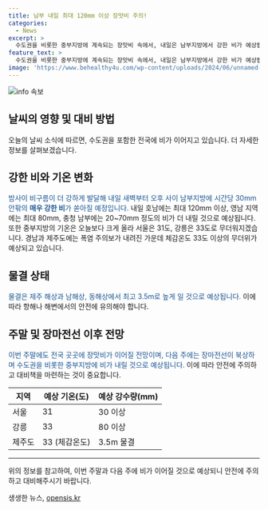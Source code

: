 ```yaml
---
title: 남부 내일 최대 120mm 이상 장맛비 주의!
categories:
  - News
excerpt: >
  수도권을 비롯한 중부지방에 계속되는 장맛비 속에서, 내일은 남부지방에서 강한 비가 예상됩니다. 최고 120mm 이상의 호우가 예상되며, 기온은 상승하여 서울 31도, 강릉 33도까지 치솟을 전망입니다. 경남과 제주도는 폭염 주의보가 내려진 가운데, 체감온도 33도 이상의 무더위가 예상되며, 물결은 최고 3.5m로 높게 일 것으로 예상됩니다. 장마전선이 북상하며, 이번 주말과 다음 주에도 전국적으로 장맛비가 지속될 전망입니다. (제보 및 구독 정보)
feature_text: >
  수도권을 비롯한 중부지방에 계속되는 장맛비 속에서, 내일은 남부지방에서 강한 비가 예상됩니다. 최고 120mm 이상의 호우가 예상되며, 기온은 상승하여 서울 31도, 강릉 33도까지 치솟을 전망입니다. 경남과 제주도는 폭염 주의보가 내려진 가운데, 체감온도 33도 이상의 무더위가 예상되며, 물결은 최고 3.5m로 높게 일 것으로 예상됩니다. 장마전선이 북상하며, 이번 주말과 다음 주에도 전국적으로 장맛비가 지속될 전망입니다. (제보 및 구독 정보)
image: 'https://www.behealthy4u.com/wp-content/uploads/2024/06/unnamed-file.png'
---
```


<p><img src="https://www.behealthy4u.com/wp-content/uploads/2024/06/unnamed-file.png" alt="info 속보" /></p>

<h2>날씨의 영향 및 대비 방법</h2>

<p data-ke-size="size16">오늘의 날씨 소식에 따르면, 수도권을 포함한 전국에 비가 이어지고 있습니다. 더 자세한 정보를 살펴보겠습니다.</p>

<h2 data-ke-size="size26">강한 비와 기온 변화</h2>

<p><span style="color: #1a5490;">밤사이 비구름이 더 강하게 발달해 내일 새벽부터 오후 사이 남부지방에 시간당 30mm 안팎의 <b>매우 강한 비</b>가 쏟아질 예정입니다.</span> 내일 호남에는 최대 120mm 이상, 영남 지역에는 최대 80mm, 충청 남부에는 20~70mm 정도의 비가 더 내릴 것으로 예상됩니다. 또한 중부지방의 기온은 오늘보다 크게 올라 서울은 31도, 강릉은 33도로 무더워지겠습니다. 경남과 제주도에는 폭염 주의보가 내려진 가운데 체감온도 33도 이상의 무더위가 예상되고 있습니다.</p>

<h2 data-ke-size="size26">물결 상태</h2>

<p><span style="color: #1a5490;">물결은 제주 해상과 남해상, 동해상에서 최고 3.5m로 높게 일 것으로 예상됩니다.</span> 이에 따라 항해나 해변에서의 안전에 유의해야 합니다.</p>

<h2 data-ke-size="size26">주말 및 장마전선 이후 전망</h2>

<p><span style="color: #1a5490;">이번 주말에도 전국 곳곳에 장맛비가 이어질 전망이며, 다음 주에는 장마전선이 북상하며 수도권을 비롯한 중부지방에 비가 내릴 것으로 예상됩니다.</span> 이에 따라 안전에 주의하고 대비책을 마련하는 것이 중요합니다.</p>

<table>
    <thead>
        <tr>
            <th>지역</th>
            <th>예상 기온(도)</th>
            <th>예상 강수량(mm)</th>
        </tr>
    </thead>
    <tbody>
        <tr>
            <td>서울</td>
            <td>31</td>
            <td>30 이상</td>
        </tr>
        <tr>
            <td>강릉</td>
            <td>33</td>
            <td>80 이상</td>
        </tr>
        <tr>
            <td>제주도</td>
            <td>33 (체감온도)</td>
            <td>3.5m 물결</td>
        </tr>
    </tbody>
</table>

<hr>

<p data-ke-size="size16">위의 정보를 참고하여, 이번 주말과 다음 주에 비가 이어질 것으로 예상되니 안전에 주의하고 대비해주시기 바랍니다.</p>
생생한 뉴스, <a href="https://opensis.kr" rel="dofollow">opensis.kr</a>


